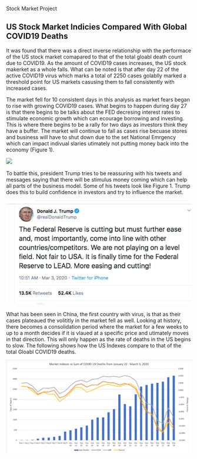Stock Market Project 
## US Stock Market Indicies Compared With Global COVID19 Deaths
It was found that there was a direct inverse relationship with the performace of the US stock market comapared to that of the total gloabl death count due to COVID19. As the amount of COVID19 cases increases, the US stock makerket as a whole falls. What can be noted is that after day 22 of the active COVID19 virus which marks a total of 2250 cases golablly marked a threshold point for US markets casusing them to fall consistently with increased cases. 

The market fell for 10 consistent days in this analysis as market fears began to rise with growing COVID19 cases. What begins to happen during day 27 is that there begins to be talks about the FED decresing interest rates to stimulate economic growth which can ecourage borrowing and investing. This is where there begins to be a rally for two days as investors think they have a buffer. The market will continue to fall as cases rise becuase stores and business will have to shut down due to the set National Emrgency which can impact indivual slaries utimately not putting money back into the economy (Figure 1). 

![](fed_cute.png)

To battle this, president Trump tries to be reassuring with his tweets and messages saying that there will be stimulus money coming which can help all parts of the business model. Some of his tweets look like Figure 1. Trump does this to build confidence in investors and try to influence the market. 

![](trump_influence.jpg)

What has been seen in China, the first country with virus, is that as their cases plateaued the volititly in the market fell as well. Looking at history, there becomes a consolidation period where the market for a few weeks to up to a month decides if it is vlaued at a specific price and utimately moves in that direction. This will only happen as the rate of deaths in the US begins to slow.  The following shows how the US Indexes compare to that of the total Gloabl COVID19 deaths. 

![](index_vs_deaths.png)
